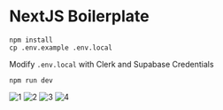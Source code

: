 # NextJS Boilerplate

```
npm install
cp .env.example .env.local
```

Modify `.env.local` with Clerk and Supabase Credentials

`npm run dev`

![1](https://github.com/keynertyc/nextjs-boilerplate/assets/1308334/84572454-2cf0-4fe8-aad5-5413a18bd093)
![2](https://github.com/keynertyc/nextjs-boilerplate/assets/1308334/697eb082-3169-4775-98c7-62c1220b9d5b)
![3](https://github.com/keynertyc/nextjs-boilerplate/assets/1308334/8203cd37-f1f1-47a1-888b-a5a77f067f3f)
![4](https://github.com/keynertyc/nextjs-boilerplate/assets/1308334/6d1e96e8-b7fc-4f40-9880-3af2e3ba6038)
